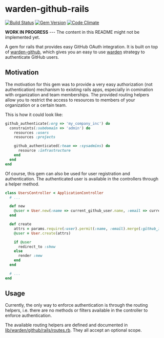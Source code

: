 # warden-github-rails

[![Build Status](https://travis-ci.org/fphilipe/warden-github-rails.png)](https://travis-ci.org/fphilipe/warden-github-rails)
[![Gem Version](https://badge.fury.io/rb/warden-github-rails.png)](http://badge.fury.io/rb/warden-github-rails)
[![Code Climate](https://codeclimate.com/github/fphilipe/warden-github-rails.png)](https://codeclimate.com/github/fphilipe/warden-github-rails)

**WORK IN PROGRESS** --- The content in this README might not be implemented yet.

A gem for rails that provides easy GitHub OAuth integration.
It is built on top of [warden-github](https://github.com/atmos/warden-github), which gives you an easy to use [warden](https://github.com/hassox/warden) strategy to authenticate GitHub users.

## Motivation

The motivation for this gem was to provide a very easy authorization (not authentication) mechanism to existing rails apps, especially in comination with organization and team memberships.
The provided routing helpers allow you to restrict the access to resources to members of your organization or a certain team.

This is how it could look like:

```ruby
github_authenticate(:org => 'my_company_inc') do
  constraints(:subdomain => 'admin') do
    resources :users
    resources :projects

    github_authenticated(:team => :sysadmins) do
      resource :infrastructure
    end
  end
end
```

Of course, this gem can also be used for user registration and authentication.
The authenticated user is available in the controllers through a helper method.

```ruby
class UsersController < ApplicationController
  # ...

  def new
    @user = User.new(:name => current_github_user.name, :email => current_github_user.email)
  end

  def create
    attrs = params.require(:user).permit(:name, :email).merge(:github_id => current_github_user.id)
    @user = User.create(attrs)

    if @user
      redirect_to :show
    else
      render :new
    end
  end

  # ...
end
```

## Usage

Currently, the only way to enforce authentication is through the routing helpers, i.e. there are no methods or filters available in the controller to enforce authentication.

The available routing helpers are defined and documented in [lib/warden/github/rails/routes.rb](lib/warden/github/rails/routes.rb).
They all accept an optional scope.
